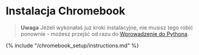 # Instalacja Chromebook

> **Uwaga** Jeżeli wykonałaś już kroki instalacyjne, nie musisz tego robić ponownie - możesz przejść od razu do [Wprowadzenie do Pythona](../python_introduction/README.md).

{% include "/chromebook_setup/instructions.md" %}